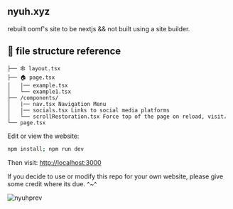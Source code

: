 ## nyuh.xyz

rebuilt oomf's site to be nextjs && not built using a site builder. 

## 📁 **file structure reference**

```
├── 🕸️ layout.tsx
├── 🏠 page.tsx
│   |── example.tsx
│   └── example1.tsx
├── /components/
│   |── nav.tsx Navigation Menu
│   |── socials.tsx Links to social media platforms
│   └── scrollRestoration.tsx Force top of the page on reload, visit.
└── page.tsx
```

Edit or view the website:
```bash
npm install; npm run dev
```

Then visit: [http://localhost:3000](http://localhost:3000)

If you decide to use or modify this repo for your own website, please give some credit where its due. ^~^

![nyuhprev](https://github.com/user-attachments/assets/b84fdaf6-037d-4c96-a1b8-7cf58f91c946)
